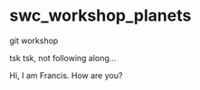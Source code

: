 # swc_workshop_planets
git workshop 

tsk tsk, not following along...

Hi, I am Francis. How are you?
